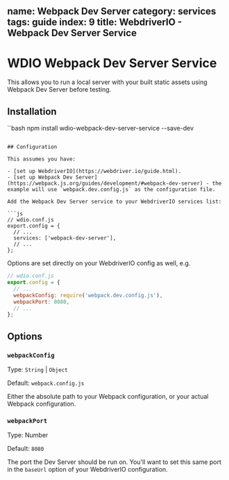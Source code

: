 name: Webpack Dev Server
category: services
tags: guide
index: 9
title: WebdriverIO - Webpack Dev Server Service
---

WDIO Webpack Dev Server Service
====================

This allows you to run a local server with your built static assets using Webpack Dev Server before testing.

## Installation

``bash
npm install wdio-webpack-dev-server-service --save-dev
```

## Configuration

This assumes you have:

- [set up WebdriverIO](https://webdriver.io/guide.html).
- [set up Webpack Dev Server](https://webpack.js.org/guides/development/#webpack-dev-server) - the example will use `webpack.dev.config.js` as the configuration file.

Add the Webpack Dev Server service to your WebdriverIO services list:

```js
// wdio.conf.js
export.config = {
  // ...
  services: ['webpack-dev-server'],
  // ...
};
```

Options are set directly on your WebdriverIO config as well, e.g.

```js
// wdio.conf.js
export.config = {
  // ...
  webpackConfig: require('webpack.dev.config.js'),
  webpackPort: 8080,
  // ...
};
```

## Options

### `webpackConfig`
Type: `String` | `Object`

Default: `webpack.config.js`

Either the absolute path to your Webpack configuration, or your actual Webpack configuration.

### `webpackPort`
Type: Number

Default: `8080`

The port the Dev Server should be run on. You'll want to set this same port in the `baseUrl` option of your WebdriverIO configuration.
